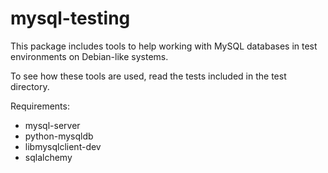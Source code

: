 mysql-testing
=============
This package includes tools to help working with MySQL
databases in test environments on Debian-like systems.

To see how these tools are used, read the tests included in
the test directory.

Requirements:
 * mysql-server
 * python-mysqldb
 * libmysqlclient-dev
 * sqlalchemy

